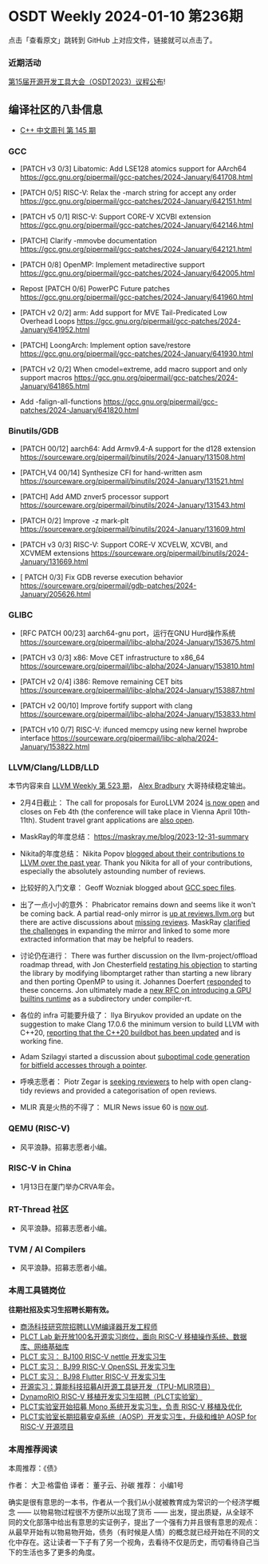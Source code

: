 # OSDT Weekly 2024-01-10 第236期

点击「查看原文」跳转到 GitHub 上对应文件，链接就可以点击了。

### 近期活动

[第15届开源开发工具大会（OSDT2023）议程公布](https://mp.weixin.qq.com/s/Jswk_5V61dohe_zZNdA1aQ)!

## 编译社区的八卦信息

- [C++ 中文周刊 第 145 期](https://mp.weixin.qq.com/s/Zu5S_UTpLBEKrF26DpnUUw)

### GCC

- [PATCH v3 0/3] Libatomic: Add LSE128 atomics support for AArch64
  https://gcc.gnu.org/pipermail/gcc-patches/2024-January/641708.html

- [PATCH 0/5] RISC-V: Relax the -march string for accept any order
  https://gcc.gnu.org/pipermail/gcc-patches/2024-January/642151.html

- [PATCH v5 0/1] RISC-V: Support CORE-V XCVBI extension
  https://gcc.gnu.org/pipermail/gcc-patches/2024-January/642146.html

- [PATCH] Clarify -mmovbe documentation
  https://gcc.gnu.org/pipermail/gcc-patches/2024-January/642121.html

- [PATCH 0/8] OpenMP: Implement metadirective support
  https://gcc.gnu.org/pipermail/gcc-patches/2024-January/642005.html

- Repost [PATCH 0/6] PowerPC Future patches
  https://gcc.gnu.org/pipermail/gcc-patches/2024-January/641960.html

- [PATCH v2 0/2] arm: Add support for MVE Tail-Predicated Low Overhead Loops
  https://gcc.gnu.org/pipermail/gcc-patches/2024-January/641952.html

- [PATCH] LoongArch: Implement option save/restore
  https://gcc.gnu.org/pipermail/gcc-patches/2024-January/641930.html

- [PATCH v2 0/2] When cmodel=extreme, add macro support and only support macros
  https://gcc.gnu.org/pipermail/gcc-patches/2024-January/641865.html

- Add -falign-all-functions
  https://gcc.gnu.org/pipermail/gcc-patches/2024-January/641820.html

### Binutils/GDB

- [PATCH 00/12] aarch64: Add Armv9.4-A support for the d128 extension
  https://sourceware.org/pipermail/binutils/2024-January/131508.html

- [PATCH,V4 00/14] Synthesize CFI for hand-written asm
  https://sourceware.org/pipermail/binutils/2024-January/131521.html

- [PATCH] Add AMD znver5 processor support
  https://sourceware.org/pipermail/binutils/2024-January/131543.html

- [PATCH 0/2] Improve -z mark-plt
  https://sourceware.org/pipermail/binutils/2024-January/131609.html

- [PATCH v3 0/3] RISC-V: Support CORE-V XCVELW, XCVBI, and XCVMEM extensions
  https://sourceware.org/pipermail/binutils/2024-January/131669.html

- [ PATCH 0/3] Fix GDB reverse execution behavior
  https://sourceware.org/pipermail/gdb-patches/2024-January/205626.html

### GLIBC

- [RFC PATCH 00/23] aarch64-gnu port，运行在GNU Hurd操作系统
  https://sourceware.org/pipermail/libc-alpha/2024-January/153675.html

- [PATCH v3 0/3] x86: Move CET infrastructure to x86_64
  https://sourceware.org/pipermail/libc-alpha/2024-January/153810.html

- [PATCH v2 0/4] i386: Remove remaining CET bits
  https://sourceware.org/pipermail/libc-alpha/2024-January/153887.html

- [PATCH v2 00/10] Improve fortify support with clang
  https://sourceware.org/pipermail/libc-alpha/2024-January/153833.html

- [PATCH v10 0/7] RISC-V: ifunced memcpy using new kernel hwprobe interface
  https://sourceware.org/pipermail/libc-alpha/2024-January/153822.html

### LLVM/Clang/LLDB/LLD

本节内容来自 [LLVM Weekly 第 523 期](http://llvmweekly.org/issue/523)，
[Alex Bradbury](https://www.linkedin.com/in/alex-bradbury/) 大哥持续稳定输出。

* 2月4日截止： The call for proposals for EuroLLVM 2024 [is now open](https://discourse.llvm.org/t/2024-eurollvm-call-for-talk-proposals/76006) and closes on Feb 4th (the conference will take place in Vienna April 10th-11th). Student travel grant applications are [also open](https://discourse.llvm.org/t/2024-euro-llvm-foundation-student-travel-grants-applications-open/75998).

* MaskRay的年度总结： https://maskray.me/blog/2023-12-31-summary

* Nikita的年度总结： Nikita Popov [blogged about their contributions to LLVM over the past year](https://www.npopov.com/2024/01/01/This-year-in-LLVM-2023.html). Thank you Nikita for all of your contributions, especially the absolutely astounding number of reviews.

* 比较好的入门文章： Geoff Wozniak blogged about [GCC spec files](https://wozniak.ca/blog/2024/01/02/1/index.html).

* 出了一点小小的意外： Phabricator remains down and seems like it won't be coming back. A partial read-only mirror is [up at reviews.llvm.org](https://reviews.llvm.org/) but there are active discussions about [missing reviews](https://discourse.llvm.org/t/some-reviews-on-reviews-llvm-org-seem-to-be-missing-from-the-static-archive/76001).  MaskRay [clarified the challenges](https://discourse.llvm.org/t/update-on-github-pull-requests/71540/172) in expanding the mirror and linked to some more extracted information that may be helpful to readers.

* 讨论仍在进行： There was further discussion on the llvm-project/offload roadmap thread, with Jon Chesterfield [restating his objection](https://discourse.llvm.org/t/rfc-llvm-project-offload-roadmap/75611/12) to starting the library by modifying libomptarget rather than starting a new library and then porting OpenMP to using it. Johannes Doerfert [responded](https://discourse.llvm.org/t/rfc-llvm-project-offload-roadmap/75611/15) to these concerns. Jon ultimately made a [new RFC on introducing a GPU builtins runtime](https://discourse.llvm.org/t/rfc-gpu-builtins-runtime/76099) as a subdirectory under compiler-rt.

* 各位的 infra 可能要升级了： Ilya Biryukov provided an update on the suggestion to make Clang 17.0.6 the minimum version to build LLVM with C++20, [reporting that the C++20 buildbot has been updated](https://discourse.llvm.org/t/rfc-clang-17-0-6-would-be-minimum-version-to-build-llvm-in-c-20/75345/15) and is working fine.

* Adam Szilagyi started a discussion about [suboptimal code generation for bitfield accesses through a pointer](https://discourse.llvm.org/t/load-cse-for-consecutive-bitfield-accesses-through-pointer/76047).

* 呼唤志愿者： Piotr Zegar is [seeking reviewers](https://discourse.llvm.org/t/clang-tidy-18-reviewers-wanted/76108) to help with open clang-tidy reviews and provided a categorisation of open reviews.

* MLIR 真是火热的不得了： MLIR News issue 60 is [now out](https://discourse.llvm.org/t/mlir-news-60th-edition-7th-jan-2024/76101).

### QEMU (RISC-V)

- 风平浪静。招募志愿者小编。

### RISC-V in China

- 1月13日在厦门举办CRVA年会。

### RT-Thread 社区

- 风平浪静。招募志愿者小编。

### TVM / AI Compilers

- 风平浪静。招募志愿者小编。

### 本周工具链岗位

**往期社招及实习生招聘长期有效。**

- [商汤科技研究院招聘LLVM编译器开发工程师](https://mp.weixin.qq.com/s/4j-Qin8LFUJlzKzFIpIKpw)
- [PLCT Lab 新开放100名开源实习岗位，面向 RISC-V 移植操作系统、数据库、网络基础库](https://mp.weixin.qq.com/s/ebvIxcplB8Jtw18LMoXTTQ)
- [PLCT 实习： BJ100 RISC-V nettle 开发实习生](https://mp.weixin.qq.com/s/GEUKRlxILFpdHQbv-yxWQQ)
- [PLCT 实习： BJ99 RISC-V OpenSSL 开发实习生](https://mp.weixin.qq.com/s/pzy6sbW50r3aLw3Dt36oBQ)
- [PLCT 实习： BJ98 Flutter RISC-V 开发实习生](https://mp.weixin.qq.com/s/gQYT_rhtLE8jGg6WWAztDA)
- [开源实习：算能科技招募AI开源工具链开发（TPU-MLIR项目）](https://mp.weixin.qq.com/s/IBJh0ip4k11PzIMZecsWSw)
- [DynamoRIO RISC-V 移植开发实习生招聘（PLCT实验室）](https://mp.weixin.qq.com/s/J_5TjT6DOqeOXJXQI5VQxw)
- [PLCT实验室开始招募 Mono 系统开发实习生，负责 RISC-V 移植及优化](https://mp.weixin.qq.com/s/whEW7Hay1jIP1tBzIPay1A)
- [PLCT实验室长期招募安卓系统（AOSP）开发实习生，升级和维护 AOSP for RISC-V 开源项目](https://mp.weixin.qq.com/s/dJP2cEB1nex2inR5c-cJog)


### 本周推荐阅读

本周推荐：《债》

作者： 大卫·格雷伯
译者： 董子云、孙碳
推荐： 小编1号

确实是很有意思的一本书，作者从一个我们从小就被教育成为常识的一个经济学概念 —— 以物易物过程很不方便所以出现了货币 —— 出发，提出质疑，从全球不同的文化部落中给出有意思的实证例子，提出了一个强有力并且很有意思的观点：从最早开始有以物易物开始，债务（有时候是人情）的概念就已经开始在不同的文化中存在。这让读者一下子有了另一个视角，去看待不仅是历史，而切看待自己当下的生活也多了更多的角度。
